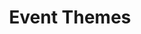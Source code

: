 ---
#######################
## To keep any param unused, just leave its value as empty. Nothing after the : for the param
#######################
########################
# Required params for each section
id: 5 # id of the section used for id'ing the section in classes
title: "Event Themes"
subtitle:
text:
bg_color: # please use hex values
bg_image: "/assets/images/back_sec_five.png" # please save images in assets folder. Prepend with a / eg. /assets/images..
has_fetched_data: "yes"
#################################
css_classes_section:
# Container and grid classes
css_classes_container: "container pt-5 pb-5"
css_classes_row: "row"
# Classes for grid columns
css_classes_col_one: "col-sm-12"
#################################
# CSS classes for the params above
css_classes_title: "fw-bold display-3 text-white"
---
